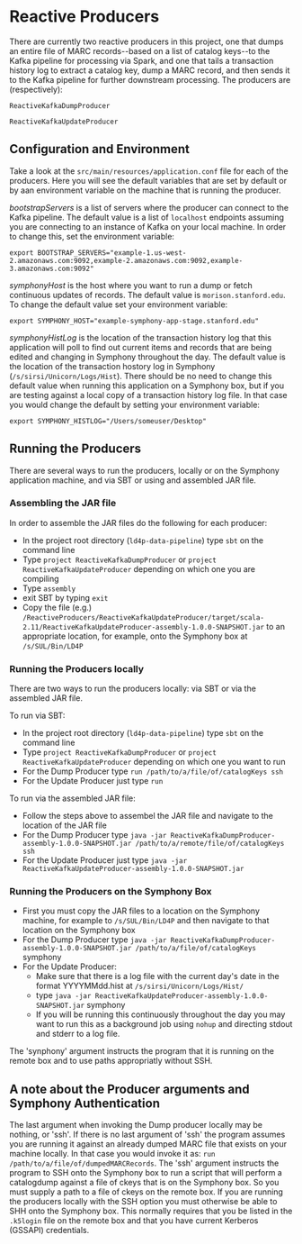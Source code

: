 # Reactive Producers

There are currently two reactive producers in this project, one that dumps an entire file 
of MARC records--based on a list of catalog keys--to the Kafka pipeline for processing via Spark, 
and one that tails a transaction history log to extract a catalog key, dump a MARC record, and then 
sends it to the Kafka pipeline for further downstream processing. The producers are (respectively):

`ReactiveKafkaDumpProducer`

`ReactiveKafkaUpdateProducer`

## Configuration and Environment

Take a look at the `src/main/resources/application.conf` file for each of the producers. 
Here you will see the default variables that are set by default or by aan environment variable
on the machine that is running the producer.

*bootstrapServers* is a list of servers where the producer can connect to the Kafka pipeline.
The default value is a list of `localhost` endpoints assuming you are connecting to an instance 
of Kafka on your local machine. In order to change this, set the environment variable:

```
export BOOTSTRAP_SERVERS="example-1.us-west-2.amazonaws.com:9092,example-2.amazonaws.com:9092,example-3.amazonaws.com:9092"
```

*symphonyHost* is the host where you want to run a dump or fetch continuous updates of records.
The default value is `morison.stanford.edu`. To change the default value set your environment variable:
```
export SYMPHONY_HOST="example-symphony-app-stage.stanford.edu" 
```

*symphonyHistLog* is the location of the transaction history log that this application will poll to 
find out current items and records that are being edited and changing in Symphony throughout the day.
The default value is the location of the transaction hostory log in Symphony (`/s/sirsi/Unicorn/Logs/Hist`). 
There should be no need to change this default value when running this application on a Symphony box, 
but if you are testing against a local copy of a transaction history log file. In that case you would 
change the default by setting your environment variable:

```
export SYMPHONY_HISTLOG="/Users/someuser/Desktop" 
``` 

## Running the Producers

There are several ways to run the producers, locally or on the Symphony application machine, and via SBT or using 
and assembled JAR file.

### Assembling the JAR file
In order to assemble the JAR files do the following for each producer:

- In the project root directory (`ld4p-data-pipeline`) type `sbt` on the command line
- Type `project ReactiveKafkaDumpProducer` or `project ReactiveKafkaUpdateProducer` depending on which one you are compiling
- Type `assembly`
- exit SBT by typing `exit`
- Copy the file (e.g.) `/ReactiveProducers/ReactiveKafkaUpdateProducer/target/scala-2.11/ReactiveKafkaUpdateProducer-assembly-1.0.0-SNAPSHOT.jar`
to an appropriate location, for example, onto the Symphony box at `/s/SUL/Bin/LD4P`

### Running the Producers locally

There are two ways to run the producers locally: via SBT or via the assembled JAR file. 

To run via SBT:

- In the project root directory (`ld4p-data-pipeline`) type `sbt` on the command line
- Type `project ReactiveKafkaDumpProducer` or `project ReactiveKafkaUpdateProducer` depending on which one you want to run
- For the Dump Producer type `run /path/to/a/file/of/catalogKeys ssh`
- For the Update Producer just type `run`

To run via the assembled JAR file:

- Follow the steps above to assembel the JAR file and navigate to the location of the JAR file
- For the Dump Producer type `java -jar ReactiveKafkaDumpProducer-assembly-1.0.0-SNAPSHOT.jar /path/to/a/remote/file/of/catalogKeys ssh`
- For the Update Producer just type `java -jar ReactiveKafkaUpdateProducer-assembly-1.0.0-SNAPSHOT.jar`

### Running the Producers on the Symphony Box

- First you must copy the JAR files to a location on the Symphony machine, for example to `/s/SUL/Bin/LD4P` and then
navigate to that location on the Symphony box
- For the Dump Producer type `java -jar ReactiveKafkaDumpProducer-assembly-1.0.0-SNAPSHOT.jar /path/to/a/file/of/catalogKeys` symphony
- For the Update Producer:
    - Make sure that there is a log file with the current day's date in the format YYYYMMdd.hist at `/s/sirsi/Unicorn/Logs/Hist/`
    - type `java -jar ReactiveKafkaUpdateProducer-assembly-1.0.0-SNAPSHOT.jar` symphony
    - If you will be running this continuously throughout the day you may want to run this as a background job using `nohup` and
    directing stdout and stderr to a log file. 

The 'synphony' argument instructs the program that it is running on the remote box and to use paths appropriatly without SSH.

## A note about the Producer arguments and Symphony Authentication

The last argument when invoking the Dump producer locally may be nothing, or 'ssh'. If there is no last argument of 'ssh'
the program assumes you are running it against an already dumped MARC file that exists on your machine locally. 
In that case you would invoke it as:
`run /path/to/a/file/of/dumpedMARCRecords`. The 'ssh' argument instructs the program to SSH onto the Symphony box to run 
a script that will perform a catalogdump against a file of ckeys that is on the Symphony box. So you must supply a path to 
a file of ckeys on the remote box.
If you are running the producers locally with the SSH option you must otherwise be able to SHH onto the Symphony box. This normally
requires that you be listed in the `.k5login` file on the remote box and that you have current Kerberos (GSSAPI) credentials.